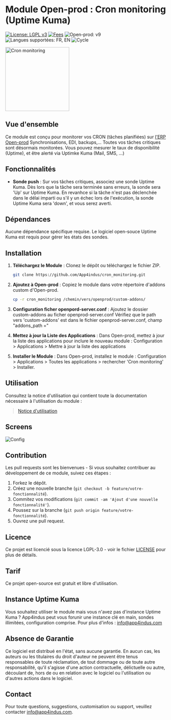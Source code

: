 # Module Open-prod : Cron monitoring (Uptime Kuma)

[![License: LGPL v3](https://img.shields.io/badge/License-LGPL_v3-blue.svg)](https://www.gnu.org/licenses/lgpl-3.0) [![Fees](https://img.shields.io/badge/Fees-No-green.svg)](https://github.com/votre-utilisateur/module-gestion-flotte) ![Open-prod: v9](https://img.shields.io/badge/Open--prod-v9-orange)
![Langues supportées: FR, EN](https://img.shields.io/badge/Langage-FR%20%7C%20EN-yellow)
![Cycle](https://img.shields.io/badge/Cycle-Release%20Candidat%201-purple)

<img src="https://app4indus.com/wp-content/uploads/2024/08/icon.png" alt="Cron monitoring" width="200"/>


## Vue d'ensemble

 Ce module est conçu pour monitorer vos CRON (tâches planifiées) sur [l'ERP Open-prod](https://open-prod.com/) Synchronisations, EDI, backups,... Toutes vos tâches critiques sont désormais monitorées.
 Vous pouvez mesurer le taux de disponibilité (Uptime), et être alerté via Uptimke Kuma (Mail, SMS, ...)


## Fonctionnalités

- **Sonde push** : Sur vos tâches critiques, associez une sonde Uptime Kuma. Dès lors que la tâche sera terminée sans erreurs, la sonde sera 'Up' sur Uptime Kuma. En revanhce si la tâche n'est pas déclenchée dans le délai imparti ou s'il y un échec lors de l'exécution, la sonde Uptime Kuma sera 'down', et vous serez averti.


## Dépendances

Aucune dépendance spécifique requise.
Le logiciel open-souce Uptime Kuma est requis pour gérer les états des sondes.

## Installation

1. **Téléchargez le Module** : Clonez le dépôt ou téléchargez le fichier ZIP.
    ```bash
    git clone https://github.com/App4indus/cron_monitoring.git
    ```

2. **Ajoutez à Open-prod** : Copiez le module dans votre répertoire d'addons custom d'Open-prod.
    ```bash
    cp -r cron_monitoring /chemin/vers/openprod/custom-addons/
    ```

3. **Configuration ficher openpord-server.conf** : Ajoutez le dossier custom-addons au ficher openprod-server.conf
   Vérifiez que le path vers 'custom-addons' est dans le fichier openprod-server.conf, champ "addons_path ="

4. **Mettez à jour la Liste des Applications** : Dans Open-prod, mettez à jour la liste des applications pour inclure le nouveau module : Configuration > Applications > Mettre à jour la liste des applications


5. **Installer le Module** : Dans Open-prod, installez le module : Configuration > Applications > Toutes les applications > rechercher 'Cron monitoring' > Installer.

## Utilisation

Consultez la notice d'utilisation qui contient toute la documentation nécessaire à l'utilisation du module : 

> [Notice d'utilisation](docs/user_manual_fr.md)

## Screens 

![Config](https://app4indus.com/wp-content/uploads/2024/01/form-view-vehicle.png)

## Contribution

Les pull requests sont les bienvenues - Si vous souhaitez contribuer au développement de ce module, suivez ces étapes :

1. Forkez le dépôt.
2. Créez une nouvelle branche (`git checkout -b feature/votre-fonctionnalité`).
3. Commitez vos modifications (`git commit -am 'Ajout d'une nouvelle fonctionnalité'`).
4. Poussez sur la branche (`git push origin feature/votre-fonctionnalité`).
5. Ouvrez une pull request.

## Licence

Ce projet est licencié sous la licence LGPL-3.0 - voir le fichier [LICENSE](LICENSE) pour plus de détails.

## Tarif

Ce projet open-source est gratuit et libre d'utilisation.

## Instance Uptime Kuma

Vous souhaitez utiliser le module mais vous n'avez pas d'instance Uptime Kuma ? 
App4indus peut vous forunir une instance clé en main, sondes illimitées, configuration comprise. Pour plus d'infos : [info@app4indus.com](mailto:info@app4indus.com)

## Absence de Garantie

Ce logiciel est distribué en l'état, sans aucune garantie. En aucun cas, les auteurs ou les titulaires du droit d'auteur ne peuvent être tenus responsables de toute réclamation, de tout dommage ou de toute autre responsabilité, qu'il s'agisse d'une action contractuelle, délictuelle ou autre, découlant de, hors de ou en relation avec le logiciel ou l'utilisation ou d'autres actions dans le logiciel.

## Contact

Pour toute questions, suggestions, customisation ou support, veuillez contacter [info@app4indus.com](mailto:info@app4indus.com).
